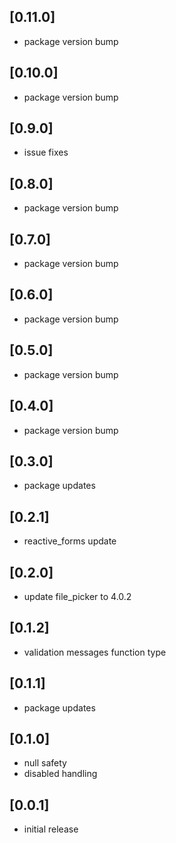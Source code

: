 ## [0.11.0]
* package version bump

## [0.10.0]
* package version bump

## [0.9.0]

* issue fixes

## [0.8.0]

* package version bump

## [0.7.0]

* package version bump

## [0.6.0]

* package version bump

## [0.5.0]

* package version bump

## [0.4.0]

* package version bump

## [0.3.0]

* package updates

## [0.2.1]

* reactive_forms update

## [0.2.0]

* update file_picker to 4.0.2

## [0.1.2]

* validation messages function type

## [0.1.1]

* package updates

## [0.1.0]

* null safety
* disabled handling

## [0.0.1]

* initial release
